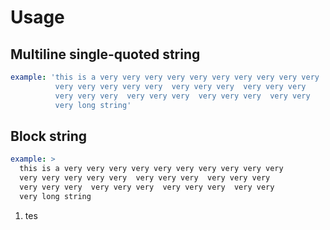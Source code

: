 # Usage

## Multiline single-quoted string

``` yaml
example: 'this is a very very very very very very very very very very 
          very very very very very  very very very  very very very  
          very very very  very very very  very very very  very very 
          very long string'
```

## Block string

``` yaml
example: > 
  this is a very very very very very very very very very very 
  very very very very very  very very very  very very very  
  very very very  very very very  very very very  very very 
  very long string
```


1.  tes
